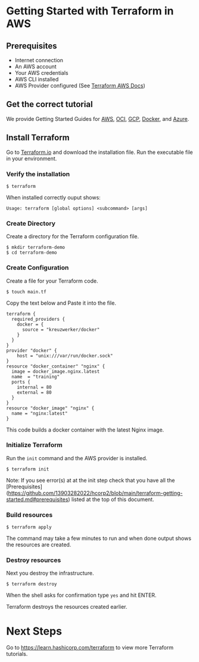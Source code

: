 # Getting Started with Terraform in AWS

## Prerequisites

* Internet connection
* An AWS account
* Your AWS credentials 
* AWS CLI installed
* AWS Provider configured (See [Terraform AWS Docs](https://registry.terraform.io/providers/hashicorp/aws/latest/docs))

## Get the correct tutorial
 
We provide Getting Started Guides for [AWS](https://learn.hashicorp.com/tutorials/terraform/install-cli?in=terraform/aws-get-started),  [OCI](https://learn.hashicorp.com/collections/terraform/oci-get-started), [GCP](https://learn.hashicorp.com/collections/terraform/gcp-get-started), [Docker](https://learn.hashicorp.com/collections/terraform/docker-get-started), and [Azure](https://learn.hashicorp.com/collections/terraform/azure-get-started).

## Install Terraform

Go to [Terraform.io](https://www.terraform.io/downloads.html) and download the installation file. 
Run the executable file in your environment. 


### Verify the installation

```shell
$ terraform
```
When installed correctly ouput shows:
```shell
Usage: terraform [global options] <subcommand> [args]

```

### Create Directory

Create a directory for the Terraform configuration file.

```shell
$ mkdir terraform-demo
$ cd terraform-demo
```
### Create Configuration

Create a file for your Terraform code.

```shell
$ touch main.tf
```

Copy the text below and Paste it into the file.

```hcl
terraform {
  required_providers {
    docker = {
      source = "kreuzwerker/docker"
    }
  }
}
provider "docker" {
    host = "unix:///var/run/docker.sock"
}
resource "docker_container" "nginx" {
  image = docker_image.nginx.latest
  name  = "training"
  ports {
    internal = 80
    external = 80
  }
}
resource "docker_image" "nginx" {
  name = "nginx:latest"
}
```
This code builds a docker container with the latest Nginx image. 

### Initialize Terraform

Run the `init` command and the AWS provider is installed. 

```shell
$ terraform init
```

Note: If you see error(s) at at the init step check that you have all the [Prerequisites] (https://github.com/13903282022/hcorp2/blob/main/terraform-getting-started.md#prerequisites) listed at the top of this document. 

### Build resources

```shell
$ terraform apply
```

The command may take a few minutes to run and when done output shows the resources are created.

### Destroy resources
Next you destroy the infrastructure.

```shell
$ terraform destroy
```

When the shell asks for confirmation type `yes` and hit ENTER. 

Terraform destroys the resources created earlier.

# Next Steps
Go to https://learn.hashicorp.com/terraform to view more Terraform tutorials.



